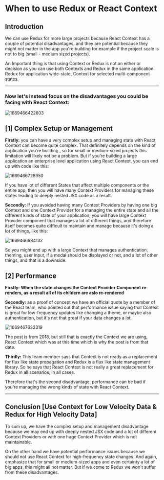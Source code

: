 # When to use Redux or React Context
## Introduction
We can use Redux for more large projects because React Context has a couple of potential disadvantages, and they are potential because they might not matter in the app you're building for example if the project scale is not to big (small - medium sized projects).

An Important thing is that using Context or Redux is not an either or decision as you can use both Contexts and Redux in the same application. Redux for application wide-state, Context for selected multi-component states.

---

### Now let's instead focus on the disadvantages you could be facing with React Context:
![1669466422803](https://user-images.githubusercontent.com/61433385/205170739-32f142da-e3e5-4366-badc-aaf029739144.png)

## [1] Complex Setup or Management
**Firstly:** you can have a very complex setup and managing state with React Context can become quite complex. That definitely depends on the kind of application you're building , so for small or medium-sized projects this limitation will likely not be a problem.
But if you're building a large application an enterprise level application using React Context, you can end up with code like this:

![1669466728950](https://user-images.githubusercontent.com/61433385/205171566-560b2f01-2f6e-4088-8009-a4f8bc0a1166.png)

If you have lot of different States that affect multiple components or the entire app, then you will have many Context Providers for managing these states leading to deeply nested JSX code as a result.


**Secondly:** If you avoided having many Context Providers by having one big Context and one Context Provider for a managing the entire state and all the different kinds of state of your application, you will have large Context Provider component that manages a lot of different things, and therefore itself becomes quite difficult to maintain and manage because it's doing a lot of things, like this:

![1669466984132](https://user-images.githubusercontent.com/61433385/205171785-9c2f803f-f4cf-4b64-aded-9c18e5950052.png)

So you might end up with a large Context that manages authentication, theming, user input, if a modal should be displayed or not, and a lot of other things, and that is a downside.



## [2] Performance
**Firstly:** **When the state changes the Context Provider Component re-renders, as a result all of its childern are aslo re-rendered**

**Secondly:** as a proof of concept we have an official quote by a member of the React team, who pointed out that performance issue saying that Context is great for low-frequency updates like changing a theme, or maybe also authentication, but it's not that great if your data changes a lot.

![1669467633319](https://user-images.githubusercontent.com/61433385/205171565-6311556e-f2f7-4d78-aeca-c187ed6e7918.png)

The post is from 2018, but still that is exactly the Context we are using, React Context which was at this time which is why the post is from that date.

**Thirdly:** This team member says that Context is not ready as a replacement for flux like state propagation and Redux is a flux like state management library. So he says that React Context is not really a great replacement for Redux in all scenarios, in all cases.

Therefore that's the second disadvantage, performance can be bad if you're managing the wrong kinds of state with React Context.

---
## Conclusion [Use Context for Low Velocity Data & Redux for High Velocity Data]
To sum up, we have the complex setup and management disadvantage because we may end up with deeply nested JSX code and a lot of different Context Providers or with one huge Context Provider which is not maintainable.

On the other hand we have potential performance issues because we should not use React Context for high-frequency state changes. And again, emphasize that for small or medium-sized apps and even certainty a lot of big apps, this might all not matter. But if we come to Redux we won't suffer from these disadvantages.
